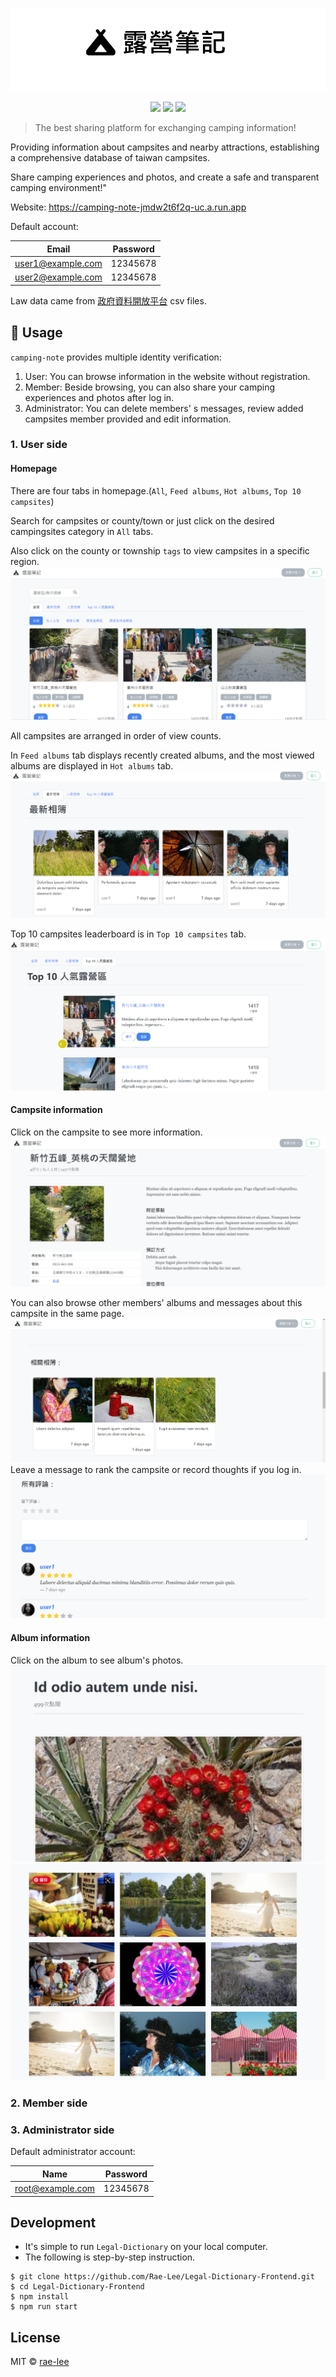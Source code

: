 <p align=center>
<img src="https://raw.githubusercontent.com/Rae-Lee/camping-note/main/logo.PNG">
</p>
<p align=center>
<a target="_blank" href="http://nodejs.org/download/" title="Node version"><img src="https://img.shields.io/badge/node.js-%3E=_6.0-green.svg"></a>
<a target="_blank" href="https://opensource.org/licenses/MIT" title="License: MIT"><img src="https://img.shields.io/badge/License-MIT-blue.svg"></a>
<a target="_blank" href="http://makeapullrequest.com" title="PRs Welcome"><img src="https://img.shields.io/badge/PRs-welcome-brightgreen.svg"></a>
</p>



> The best sharing platform for exchanging camping information!

Providing information about campsites and nearby attractions, establishing a comprehensive database of taiwan campsites. 

Share camping experiences and photos, and create a safe and transparent camping environment!"

Website: https://camping-note-jmdw2t6f2q-uc.a.run.app

Default account:

| Email  |  Password |                                                                                                                                               
| ----- |---------- | 
| user1@example.com | 12345678  |
| user2@example.com | 12345678  |


Law data came from [政府資料開放平台](https://data.gov.tw/dataset/132066) csv files.


## :flower_playing_cards: Usage

`camping-note` provides multiple identity verification:

1. User: You can browse information in the website without registration.
2. Member: Beside browsing, you can also share your camping experiences and photos after log in.
3. Administrator: You can delete members' s messages, review added campsites member provided and edit information.

### 1. User side

#### Homepage

There are four tabs in homepage.(`All`, `Feed albums`, `Hot albums`, `Top 10 campsites`)

Search for campsites or county/town or just click on the desired campingsites category in `All` tabs.

Also click on the county or township `tags` to view campsites in a specific region.
![](/public/stylesheets/homepage.PNG)

All campsites are arranged in order of view counts.

In `Feed albums` tab displays recently created albums, and the most viewed albums are displayed in `Hot albums` tab.
![](/public/stylesheets/feed-albums.PNG)

Top 10 campsites leaderboard is in `Top 10 campsites` tab.
![](/public/stylesheets/top-campsites.PNG)


#### Campsite information

Click on the campsite to see more information.
![](/public/stylesheets/campsite.PNG)

You can also browse other members' albums and messages about this campsite in the same page.
![](/public/stylesheets/relate-albums.PNG)
Leave a message to rank the campsite or record thoughts if you log in. 
![](/public/stylesheets/messages.PNG)

#### Album information

Click on the album to see album's photos.
![](/public/stylesheets/album-title.PNG)
![](/public/stylesheets/album-photo.PNG)

### 2. Member side

### 3. Administrator side

Default administrator account:

| Name  |  Password |                                                                                                                                               
| ----- |---------- | 
| root@example.com  | 12345678  |




## Development


* It's simple to run `Legal-Dictionary` on your local computer.  
* The following is step-by-step instruction.

```
$ git clone https://github.com/Rae-Lee/Legal-Dictionary-Frontend.git
$ cd Legal-Dictionary-Frontend
$ npm install
$ npm run start
```

## License

MIT © [rae-lee](https://github.com/rae-lee)
